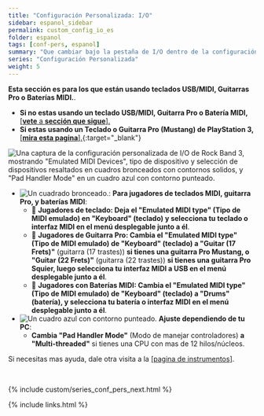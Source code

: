 ```yaml
---
title: "Configuración Personalizada: I/O"
sidebar: espanol_sidebar
permalink: custom_config_io_es
folder: espanol
tags: [conf-pers, espanol]
summary: "Que cambiar bajo la pestaña de I/O dentro de la configuración personalizada de RPCS3"
series: "Configuración Personalizada"
weight: 5
---
```


**Esta sección es para los que están usando teclados USB/MIDI, Guitarras Pro o Baterías MIDI.**.  
* **Si no estas usando un teclado USB/MIDI, Guitarra Pro o Batería MIDI,** [[**vete** a **sección que sigue**].](https://carlmylo.github.io/docu-rpcs3/custom_config_sys_es)  
* **Si estas usando un Teclado o Guitarra Pro (Mustang) de PlayStation 3,** [[**mira esta pagina**].](https://carlmylo.github.io/docu-rpcs3/adv_passthrough_es){:target="_blank"}  

![Una captura de la configuración personalizada de I/O de Rock Band 3, mostrando "Emulated MIDI Devices", tipo de dispositivo y selección de dispositivos resaltados en cuadros bronceados con contornos solidos, y "Pad Handler Mode" en un cuadro azul con contorno punteado.](https://carlmylo.github.io/docu-rpcs3/images/cust/io.png "I/O")

* ![Un cuadrado bronceado.](https://carlmylo.github.io/docu-rpcs3/images/cust/smalltan.png "Cuadrado bronceado"): **Para jugadores de teclados MIDI, guitarra Pro, y baterías MIDI**:
	* 🎹 **Jugadores de teclado: Deja el "Emulated MIDI type" (Tipo de MIDI emulado) en "Keyboard" (teclado) y selecciona tu teclado o interfaz MIDI en el menú desplegable junto a él**.
	* 🎸 **Jugadores de Guitarra Pro: Cambia el "Emulated MIDI type" (Tipo de MIDI emulado) de "Keyboard" (teclado) a "Guitar (17 Frets)"** (guitarra (17 trastes)) **si tienes una guitarra Pro Mustang, o "Guitar (22 Frets)"** (guitarra (22 trastes)) **si tienes una guitarra Pro Squier, luego selecciona tu interfaz MIDI a USB en el menú desplegable junto a él**.
	* 🥁 **Jugadores con Baterías MIDI: Cambia el "Emulated MIDI type" (Tipo de MIDI emulado) de "Keyboard" (teclado) a "Drums" (batería), y selecciona tu batería o interfaz MIDI en el menú desplegable junto a él**.
* ![Un cuadro azul con contorno punteado.](https://carlmylo.github.io/docu-rpcs3/images/cust/smallblue.png "Cuadro azul") **Ajuste dependiendo de tu PC**: 
	* **Cambia "Pad Handler Mode"** (Modo de manejar controladores) **a "Multi-threaded"** si tienes una CPU con mas de 12 hilos/núcleos.
  
Si necesitas mas ayuda, dale otra visita a la [[pagina de instrumentos]](https://carlmylo.github.io/docu-rpcs3/ctrls_full_es).

<br/>

{% include custom/series_conf_pers_next.html %}

{% include links.html %}